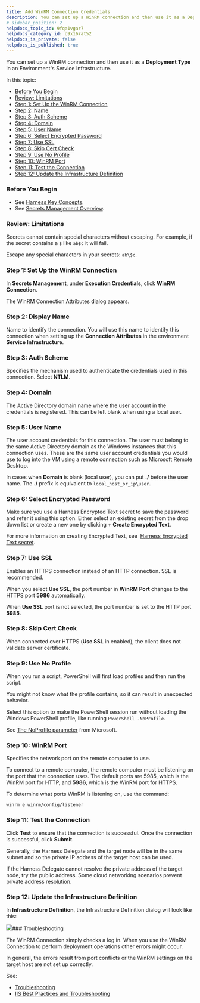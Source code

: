 ```yaml
---
title: Add WinRM Connection Credentials
description: You can set up a WinRM connection and then use it as a Deployment Type in an Environment's Service Infrastructure.
# sidebar_position: 2
helpdocs_topic_id: 9fqa1vgar7
helpdocs_category_id: o9x167at52
helpdocs_is_private: false
helpdocs_is_published: true
---
```


You can set up a WinRM connection and then use it as a **Deployment Type** in an Environment's Service Infrastructure.

In this topic:

* [Before You Begin](#before_you_begin)
* [Review: Limitations](#review_limitations)
* [Step 1: Set Up the WinRM Connection](#step_1_set_up_the_win_rm_connection)
* [Step 2: Name](#step_2_name)
* [Step 3: Auth Scheme](#step_3_auth_scheme)
* [Step 4: Domain](#step_4_domain)
* [Step 5: User Name](#step_5_user_name)
* [Step 6: Select Encrypted Password](#step_6_select_encrypted_password)
* [Step 7: Use SSL](#step_7_use_ssl)
* [Step 8: Skip Cert Check](#step_8_skip_cert_check)
* [Step 9: Use No Profile](#step_9_use_no_profile)
* [Step 10: WinRM Port](#step_10_win_rm_port)
* [Step 11: Test the Connection](#step_11_test_the_connection)
* [Step 12: Update the Infrastructure Definition](#step_12_update_the_infrastructure_definition)

### Before You Begin

* See [Harness Key Concepts](/article/4o7oqwih6h-harness-key-concepts).
* See [Secrets Management Overview](/article/au38zpufhr-secret-management).

### Review: Limitations

Secrets cannot contain special characters without escaping. For example, if the secret contains a `$` like `ab$c` it will fail.

Escape any special characters in your secrets: `ab\$c`.

### Step 1: Set Up the WinRM Connection

In **Secrets Management**, under **Execution Credentials**, click **WinRM Connection**.

The WinRM Connection Attributes dialog appears.

### Step 2: Display Name

Name to identify the connection. You will use this name to identify this connection when setting up the **Connection Attributes** in the environment **Service Infrastructure**.

### Step 3: Auth Scheme

Specifies the mechanism used to authenticate the credentials used in this connection. Select **NTLM**.

### Step 4: Domain

The Active Directory domain name where the user account in the credentials is registered. This can be left blank when using a local user.

### Step 5: User Name

The user account credentials for this connection. The user must belong to the same Active Directory domain as the Windows instances that this connection uses. These are the same user account credentials you would use to log into the VM using a remote connection such as Microsoft Remote Desktop.

In cases when **Domain** is blank (local user), you can put **./** before the user name. The **./** prefix is equivalent to `local_host_or_ip\user`.

### Step 6: Select Encrypted Password

Make sure you use a Harness Encrypted Text secret to save the password and refer it using this option. Either select an existing secret from the drop down list or create a new one by clicking **+ Create Encrypted Text**.

For more information on creating Encrypted Text, see  [Harness Encrypted Text secret](/article/ygyvp998mu-use-encrypted-text-secrets).

### Step 7: Use SSL

Enables an HTTPS connection instead of an HTTP connection. SSL is recommended.

When you select **Use SSL**, the port number in **WinRM Port** changes to the HTTPS port **5986** automatically.

When **Use SSL** port is not selected, the port number is set to the HTTP port **5985**.

### Step 8: Skip Cert Check

When connected over HTTPS (**Use SSL** in enabled), the client does not validate server certificate.

### Step 9: Use No Profile

When you run a script, PowerShell will first load profiles and then run the script.

You might not know what the profile contains, so it can result in unexpected behavior.

Select this option to make the PowerShell session run without loading the Windows PowerShell profile, like running `PowerShell -NoProfile`.

See [The NoProfile parameter](https://docs.microsoft.com/en-us/powershell/module/microsoft.powershell.core/about/about_profiles?view=powershell-7#the-noprofile-parameter) from Microsoft.

### Step 10: WinRM Port

Specifies the network port on the remote computer to use.

To connect to a remote computer, the remote computer must be listening on the port that the connection uses. The default ports are 5985, which is the WinRM port for HTTP, and **5986**, which is the WinRM port for HTTPS.

To determine what ports WinRM is listening on, use the command:

`winrm e winrm/config/listener`

### Step 11: Test the Connection

Click **Test** to ensure that the connection is successful. Once the connection is successful, click **Submit**.

Generally, the Harness Delegate and the target node will be in the same subnet and so the private IP address of the target host can be used.

If the Harness Delegate cannot resolve the private address of the target node, try the public address. Some cloud networking scenarios prevent private address resolution.

### Step 12: Update the Infrastructure Definition

In **Infrastructure Definition**, the Infrastructure Definition dialog will look like this:

![](https://files.helpdocs.io/kw8ldg1itf/other/1568326366870/image.png)### Troubleshooting

The WinRM Connection simply checks a log in. When you use the WinRM Connection to perform deployment operations other errors might occur.

In general, the errors result from port conflicts or the WinRM settings on the target host are not set up correctly.

See:

* [Troubleshooting](/article/g9o2g5jbye-troubleshooting-harness)
* [IIS Best Practices and Troubleshooting](/article/l639i8uqxs-5-best-practices-and-troubleshooting)

